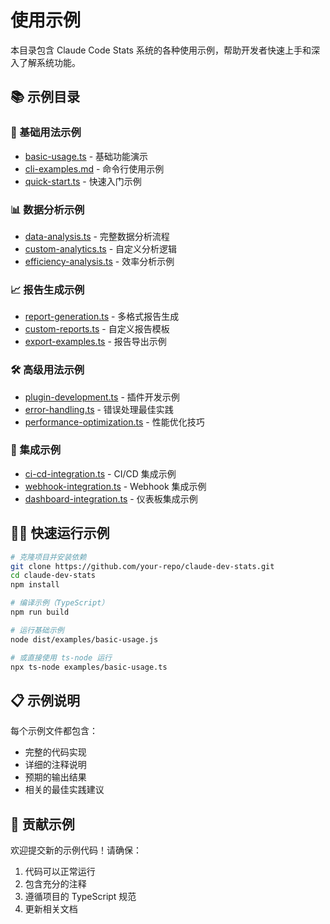 # 使用示例

本目录包含 Claude Code Stats 系统的各种使用示例，帮助开发者快速上手和深入了解系统功能。

## 📚 示例目录

### 🚀 基础用法示例
- [basic-usage.ts](./basic-usage.ts) - 基础功能演示
- [cli-examples.md](./cli-examples.md) - 命令行使用示例
- [quick-start.ts](./quick-start.ts) - 快速入门示例

### 📊 数据分析示例
- [data-analysis.ts](./data-analysis.ts) - 完整数据分析流程
- [custom-analytics.ts](./custom-analytics.ts) - 自定义分析逻辑
- [efficiency-analysis.ts](./efficiency-analysis.ts) - 效率分析示例

### 📈 报告生成示例
- [report-generation.ts](./report-generation.ts) - 多格式报告生成
- [custom-reports.ts](./custom-reports.ts) - 自定义报告模板
- [export-examples.ts](./export-examples.ts) - 报告导出示例

### 🛠️ 高级用法示例
- [plugin-development.ts](./plugin-development.ts) - 插件开发示例
- [error-handling.ts](./error-handling.ts) - 错误处理最佳实践
- [performance-optimization.ts](./performance-optimization.ts) - 性能优化技巧

### 🔧 集成示例
- [ci-cd-integration.ts](./ci-cd-integration.ts) - CI/CD 集成示例
- [webhook-integration.ts](./webhook-integration.ts) - Webhook 集成示例
- [dashboard-integration.ts](./dashboard-integration.ts) - 仪表板集成示例

## 🏃‍♂️ 快速运行示例

```bash
# 克隆项目并安装依赖
git clone https://github.com/your-repo/claude-dev-stats.git
cd claude-dev-stats
npm install

# 编译示例（TypeScript）
npm run build

# 运行基础示例
node dist/examples/basic-usage.js

# 或直接使用 ts-node 运行
npx ts-node examples/basic-usage.ts
```

## 📋 示例说明

每个示例文件都包含：
- 完整的代码实现
- 详细的注释说明
- 预期的输出结果
- 相关的最佳实践建议

## 🤝 贡献示例

欢迎提交新的示例代码！请确保：
1. 代码可以正常运行
2. 包含充分的注释
3. 遵循项目的 TypeScript 规范
4. 更新相关文档